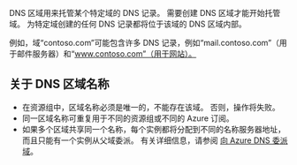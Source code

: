 DNS 区域用来托管某个特定域的 DNS 记录。 需要创建 DNS 区域才能开始托管域。 为特定域创建的任何 DNS 记录都将位于该域的 DNS 区域内部。

例如，域“contoso.com”可能包含许多 DNS 记录，例如“mail.contoso.com”（用于邮件服务器）和“www.contoso.com”（用于网站）。

## <a name="a-namenamesaabout-dns-zone-names"></a><a name="names"></a>关于 DNS 区域名称
* 在资源组中，区域名称必须是唯一的，不能存在该域。 否则，操作将失败。
* 同一区域名称可重复用于不同的资源组或不同的 Azure 订阅。
* 如果多个区域共享同一个名称，每个实例都将分配到不同的名称服务器地址，而且只能有一个实例从父域委派。 有关详细信息，请参阅 [向 Azure DNS 委派域](../articles/dns/dns-domain-delegation.md)。


<!--HONumber=Nov16_HO2-->



